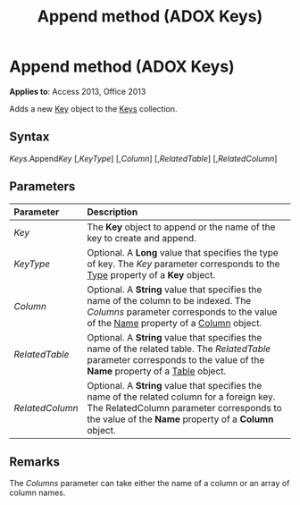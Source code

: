 ﻿---
title: Append method (ADOX Keys)
TOCTitle: Append method (ADOX Keys)
ms:assetid: 14d6e8d7-5c9e-a422-47d6-ebfd9dd7a120
ms:mtpsurl: https://msdn.microsoft.com/library/JJ248913(v=office.15)
ms:contentKeyID: 48543396
ms.date: 09/18/2015
mtps_version: v=office.15
---

# Append method (ADOX Keys)

**Applies to**: Access 2013, Office 2013

Adds a new [Key](key-object-adox.md) object to the [Keys](keys-collection-adox.md) collection.

## Syntax

*Keys*.Append*Key* \[,*KeyType*\] \[,*Column*\] \[,*RelatedTable*\] \[,*RelatedColumn*\]

## Parameters

|Parameter|Description|
|:--------|:----------|
|*Key* |The **Key** object to append or the name of the key to create and append.|
|*KeyType* |Optional. A **Long** value that specifies the type of key. The *Key* parameter corresponds to the [Type](https://docs.microsoft.com/office/vba/access/concepts/miscellaneous/type-property-keyadox) property of a **Key** object.|
|*Column* |Optional. A **String** value that specifies the name of the column to be indexed. The *Columns* parameter corresponds to the value of the [Name](name-property-adox.md) property of a [Column](column-object-adox.md) object.|
|*RelatedTable* |Optional. A **String** value that specifies the name of the related table. The *RelatedTable* parameter corresponds to the value of the **Name** property of a [Table](table-object-adox.md) object.|
|*RelatedColumn* |Optional. A **String** value that specifies the name of the related column for a foreign key. The RelatedColumn parameter corresponds to the value of the **Name** property of a **Column** object.|

## Remarks

The *Columns* parameter can take either the name of a column or an array of column names.

